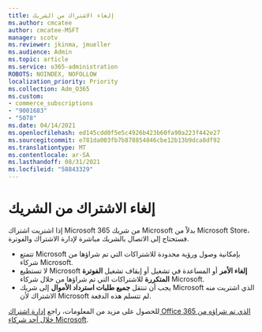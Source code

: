 ```yaml
---
title: إلغاء الاشتراك من الشريك
ms.author: cmcatee
author: cmcatee-MSFT
manager: scotv
ms.reviewer: jkinma, jmueller
ms.audience: Admin
ms.topic: article
ms.service: o365-administration
ROBOTS: NOINDEX, NOFOLLOW
localization_priority: Priority
ms.collection: Adm_O365
ms.custom:
- commerce_subscriptions
- "9001683"
- "5078"
ms.date: 04/14/2021
ms.openlocfilehash: ed145cdd0f5e5c4926b423b60fa90a223f442e27
ms.sourcegitcommit: e781da003fb7b878854846cbe12b13b9dca8df92
ms.translationtype: MT
ms.contentlocale: ar-SA
ms.lasthandoff: 08/31/2021
ms.locfileid: "58843329"
---
```

# <a name="cancel-subscription-from-partner"></a>إلغاء الاشتراك من الشريك

إذا اشتريت اشتراك Microsoft 365 من شريك Microsoft بدلاً من Microsoft Store، فستحتاج إلى الاتصال بالشريك مباشرة لإدارة الاشتراك والفوترة.

- تتمتع Microsoft بإمكانية وصول ورؤية محدودة للاشتراكات التي تم شراؤها من شركاء Microsoft. 
- لا تستطيع Microsoft **إلغاء الأمر** أو المساعدة في تشغيل أو إيقاف تشغيل **الفوترة المتكررة** للاشتراكات التي تم شراؤها من خلال شركاء Microsoft. 
- يجب أن تنتقل **جميع طلبات استرداد الأموال** إلى شريك Microsoft الذي اشتريت منه الاشتراك لأن Microsoft لم تتسلم هذه الدفعة. 

للحصول على مزيد من المعلومات، راجع [إدارة اشتراك Office 365 الذي تم شراؤه من خلال أحد شركاء Microsoft](https://support.microsoft.com/help/4230739/microsoft-account-manage-office-365-subscription-from-third-party). 
